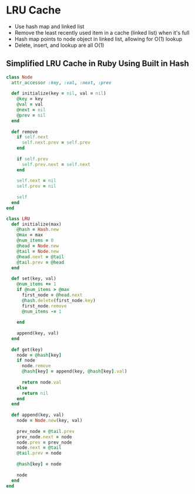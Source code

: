 # LRU Cache
- Use hash map and linked list
- Remove the least recently used item in a cache (linked list) when it's full
- Hash map points to node object in linked list, allowing for O(1) lookup
- Delete, insert, and lookup are all O(1)

## Simplified LRU Cache in Ruby Using Built in Hash

``` ruby
class Node
  attr_accessor :key, :val, :next, :prev
  
  def initialize(key = nil, val = nil)
    @key = key
    @val = val
    @next = nil
    @prev = nil
  end
  
  def remove 
    if self.next
      self.next.prev = self.prev
    end
    
    if self.prev
      self.prev.next = self.next 
    end
    
    self.next = nil
    self.prev = nil 
    
    self
  end
end

class LRU
  def initialize(max)
    @hash = Hash.new
    @max = max
    @num_items = 0
    @head = Node.new
    @tail = Node.new
    @head.next = @tail
    @tail.prev = @head
  end
  
  def set(key, val)
    @num_items += 1
    if @num_items > @max
      first_node = @head.next
      @hash.delete(first_node.key)
      first_node.remove
      @num_items -= 1
   
    end
    
    append(key, val)
  end
  
  def get(key)
    node = @hash[key]
    if node
      node.remove
      @hash[key] = append(key, @hash[key].val)
      
      return node.val
    else
      return nil
    end
  end
  
  def append(key, val)
    node = Node.new(key, val)
    
    prev_node = @tail.prev
    prev_node.next = node
    node.prev = prev_node
    node.next = @tail 
    @tail.prev = node
    
    @hash[key] = node
    
    node
  end
end
```
